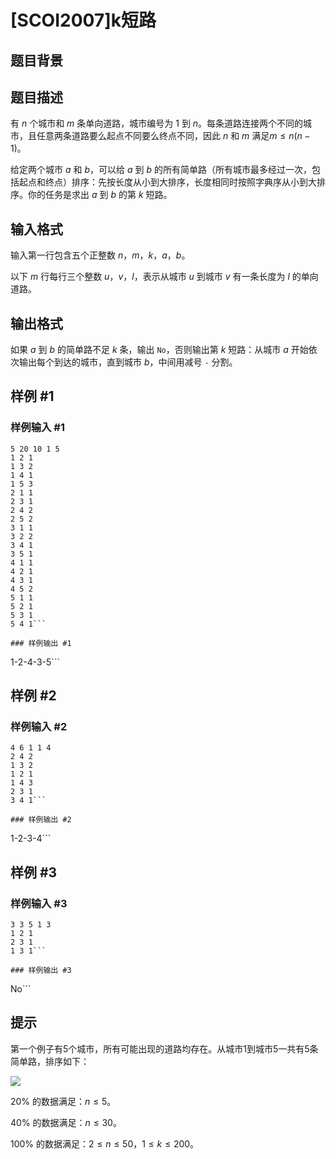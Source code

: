 # [SCOI2007]k短路

## 题目背景



## 题目描述

有 $n$ 个城市和 $m$ 条单向道路，城市编号为 $1$ 到 $n$。每条道路连接两个不同的城市，且任意两条道路要么起点不同要么终点不同，因此 $n$ 和 $m$ 满足$m \le n(n-1)$。

给定两个城市 $a$ 和 $b$，可以给 $a$ 到 $b$ 的所有简单路（所有城市最多经过一次，包括起点和终点）排序：先按长度从小到大排序，长度相同时按照字典序从小到大排序。你的任务是求出 $a$ 到 $b$ 的第 $k$ 短路。


## 输入格式

输入第一行包含五个正整数 $n$，$m$，$k$，$a$，$b$。

以下 $m$ 行每行三个整数 $u$，$v$，$l$，表示从城市 $u$ 到城市 $v$ 有一条长度为 $l$ 的单向道路。

## 输出格式

如果 $a$ 到 $b$ 的简单路不足 $k$ 条，输出 `No`，否则输出第 $k$ 短路：从城市 $a$ 开始依次输出每个到达的城市，直到城市 $b$，中间用减号 `-` 分割。

## 样例 #1

### 样例输入 #1
```
5 20 10 1 5
1 2 1
1 3 2
1 4 1
1 5 3
2 1 1
2 3 1
2 4 2
2 5 2
3 1 1
3 2 2
3 4 1
3 5 1
4 1 1
4 2 1
4 3 1
4 5 2
5 1 1
5 2 1
5 3 1
5 4 1```

### 样例输出 #1

```
1-2-4-3-5```

## 样例 #2

### 样例输入 #2
```
4 6 1 1 4
2 4 2
1 3 2
1 2 1
1 4 3
2 3 1
3 4 1```

### 样例输出 #2

```
1-2-3-4```

## 样例 #3

### 样例输入 #3
```
3 3 5 1 3
1 2 1
2 3 1
1 3 1```

### 样例输出 #3

```
No```

## 提示

第一个例子有5个城市，所有可能出现的道路均存在。从城市1到城市5一共有5条简单路，排序如下：

![](https://cdn.luogu.com.cn/upload/pic/17706.png )

$20\%$ 的数据满足：$n\leq 5$。

$40\%$ 的数据满足：$n\leq 30$。

$100\%$ 的数据满足：$2\leq n\leq 50$，$1\leq k\leq 200$。
